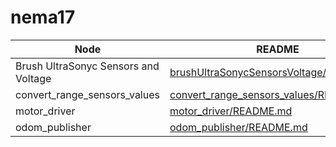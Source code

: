 # nema17

| Node | README |
| ------ | ------ |
| Brush UltraSonyc Sensors and Voltage | [brushUltraSonycSensorsVoltage/README.md](brushUltraSonycSensorsVoltage/README.md) |
| convert_range_sensors_values | [convert_range_sensors_values/README.md](convert_range_sensors_values/README.md) |
| motor_driver | [motor_driver/README.md](motor_driver/README.md) |
| odom_publisher | [odom_publisher/README.md](odom_publisher/README.md) |

